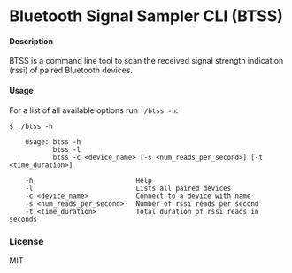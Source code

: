 # Bluetooth Signal Sampler CLI (BTSS)


#### Description
BTSS is a command line tool to scan the received signal strength indication (rssi) of paired Bluetooth devices.


#### Usage 
For a list of all available options run `./btss -h`:

```
$ ./btss -h

	Usage: btss -h
		   btss -l
		   btss -c <device_name> [-s <num_reads_per_second>] [-t <time_duration>]
		   
    -h                          Help
    -l                          Lists all paired devices
    -c <device_name>            Connect to a device with name
    -s <num_reads_per_second>   Number of rssi reads per second
    -t <time_duration>          Total duration of rssi reads in seconds
```

### License
MIT